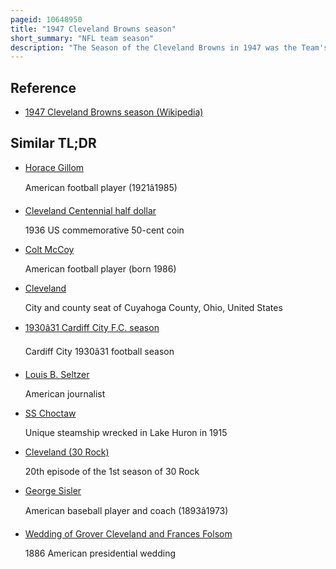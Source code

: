 ```yaml
---
pageid: 10648950
title: "1947 Cleveland Browns season"
short_summary: "NFL team season"
description: "The Season of the Cleveland Browns in 1947 was the Team's second in the all-american Football Conference. Cleveland ended the Year with a 1211 Record winning the western Division and the aafc Championship for the second straight Year. As in 1946, Quarterback Otto Graham led an offensive Attack that featured fullback Marion Motley, ends Dante Lavelli, and Mac Speedie."
---
```


## Reference

- [1947 Cleveland Browns season (Wikipedia)](https://en.wikipedia.org/?curid=10648950)

## Similar TL;DR

- [Horace Gillom](/tldr/en/horace-gillom)

  American football player (1921â1985)

- [Cleveland Centennial half dollar](/tldr/en/cleveland-centennial-half-dollar)

  1936 US commemorative 50-cent coin

- [Colt McCoy](/tldr/en/colt-mccoy)

  American football player (born 1986)

- [Cleveland](/tldr/en/cleveland)

  City and county seat of Cuyahoga County, Ohio, United States

- [1930â31 Cardiff City F.C. season](/tldr/en/193031-cardiff-city-fc-season)

  Cardiff City 1930â31 football season

- [Louis B. Seltzer](/tldr/en/louis-b-seltzer)

  American journalist

- [SS Choctaw](/tldr/en/ss-choctaw)

  Unique steamship wrecked in Lake Huron in 1915

- [Cleveland (30 Rock)](/tldr/en/cleveland-30-rock)

  20th episode of the 1st season of 30 Rock

- [George Sisler](/tldr/en/george-sisler)

  American baseball player and coach (1893â1973)

- [Wedding of Grover Cleveland and Frances Folsom](/tldr/en/wedding-of-grover-cleveland-and-frances-folsom)

  1886 American presidential wedding
